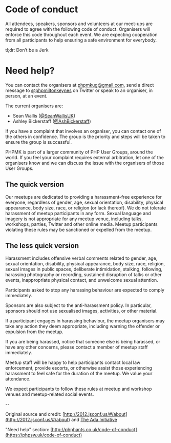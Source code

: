 # Code of conduct

All attendees, speakers, sponsors and volunteers at our meet-ups are required to agree with the following code of conduct. Organisers will enforce this code throughout each event. We are expecting cooperation from all participants to help ensuring a safe environment for everybody.

tl;dr: Don’t be a Jerk

# Need help?

You can contact the organisers at phpmkug@gmail.com, send a direct message to [@phpmiltonkeynes](https://twitter.com/phpmiltonkeynes) on Twitter or speak to an organiser, in person, at an event.

The current organisers are:

* Sean Wallis ([@SeanWallisUK](https://twitter.com/SeanWallisUK))
* Ashley Bickerstaff ([@AshBickerstaff](https://twitter.com/AshBickerstaff))

If you have a complaint that involves an organiser, you can contact one of the others in confidence. The group is the priority and steps will be taken to ensure the group is successful.

PHPMK is part of a larger community of PHP User Groups, around the world. If you feel your complaint requires external arbitration, let one of the organisers know and we can discuss the issue with the organisers of those User Groups.

## The quick version

Our meetups are dedicated to providing a harassment-free experience for everyone, regardless of gender, age, sexual orientation, disability, physical appearance, body size, race, or religion (or lack thereof). We do not tolerate harassment of meetup participants in any form. Sexual language and imagery is not appropriate for any meetup venue, including talks, workshops, parties, Twitter and other online media. Meetup participants violating these rules may be sanctioned or expelled from the meetup.

## The less quick version
Harassment includes offensive verbal comments related to gender, age, sexual orientation, disability, physical appearance, body size, race, religion, sexual images in public spaces, deliberate intimidation, stalking, following, harassing photography or recording, sustained disruption of talks or other events, inappropriate physical contact, and unwelcome sexual attention.

Participants asked to stop any harassing behaviour are expected to comply immediately.

Sponsors are also subject to the anti-harassment policy. In particular, sponsors should not use sexualised images, activities, or other material.

If a participant engages in harassing behaviour, the meetup organisers may take any action they deem appropriate, including warning the offender or expulsion from the meetup.

If you are being harassed, notice that someone else is being harassed, or have any other concerns, please contact a member of meetup staff immediately.

Meetup staff will be happy to help participants contact local law enforcement, provide escorts, or otherwise assist those experiencing harassment to feel safe for the duration of the meetup. We value your attendance.

We expect participants to follow these rules at meetup and workshop venues and meetup-related social events.

--

Original source and credit: [http://2012.jsconf.us/#/about](http://2012.jsconf.us/#/about) and [The Ada Initiative](http://adainitiative.org/)

"Need help" section: [http://phphants.co.uk/code-of-conduct](https://phpsw.uk/code-of-conduct)